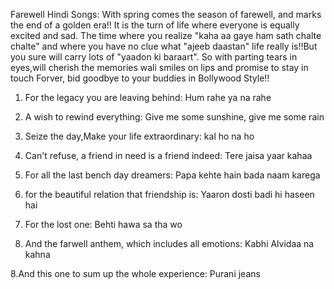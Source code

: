 Farewell Hindi Songs:
With spring comes the season of farewell, and marks the end of a golden era!!  It is the turn of life where everyone is equally excited and sad. The time where you realize "kaha aa gaye ham sath chalte chalte" and where you have no clue what "ajeeb daastan" life really is!!But you sure will carry lots of "yaadon ki baraart".
So with parting tears in eyes,will cherish the memories wali smiles on lips and promise to stay in touch Forver, bid goodbye to your buddies  in Bollywood Style!!

1. For the legacy you are leaving behind:
 Hum rahe ya na rahe
 
2. A wish to rewind everything:
  Give me some sunshine, give me some rain
  
3. Seize the day,Make your life extraordinary:
  kal ho na ho
  
4. Can't refuse, a friend in need is a friend indeed:
   Tere jaisa yaar kahaa
   
 5. For all the last bench day dreamers:
    Papa kehte hain bada naam karega
   
5. for the beautiful relation that friendship is:
   Yaaron dosti badi hi haseen hai
   
6. For the lost one:
   Behti hawa sa tha wo
 
7. And the farwell anthem, which includes all emotions:
   Kabhi Alvidaa na kahna
   
8.And this one to sum up the whole experience:
  Purani jeans
